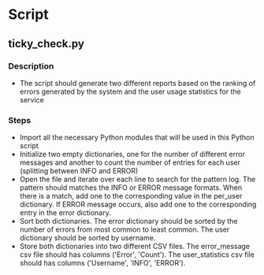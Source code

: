 # Script

## ticky_check.py
### Description
* The script should generate two different reports based on the ranking of errors generated by the system and the user usage statistics for the service
### Steps
* Import all the necessary Python modules that will be used in this Python script
* Initialize two empty dictionaries, one for the number of different error messages and another to count the number of entries for each user (splitting between INFO and ERROR)
* Open the file and iterate over each line to search for the pattern log. The pattern should matches the INFO or ERROR message formats. When there is a match, add one to the corresponding value in the per_user dictionary. If ERROR message occurs, also add one to the corresponding entry in the error dictionary.
* Sort both dictionaries. The error dictionary should be sorted by the number of errors from most common to least common.
The user dictionary should be sorted by username.
* Store both dictionaries into two different CSV files. The error_message csv file should has columns ('Error', 'Count'). The user_statistics csv file should has columns ('Username', 'INFO', 'ERROR').
